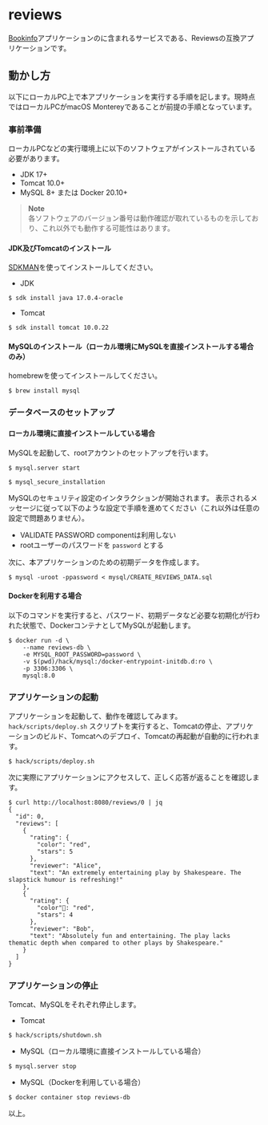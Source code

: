 reviews
====

[Bookinfo](https://istio.io/latest/docs/examples/bookinfo/)アプリケーションのに含まれるサービスである、Reviewsの互換アプリケーションです。


動かし方
---
以下にローカルPC上で本アプリケーションを実行する手順を記します。現時点ではローカルPCがmacOS Montereyであることが前提の手順となっています。

### 事前準備
ローカルPCなどの実行環境上に以下のソフトウェアがインストールされている必要があります。

- JDK 17+
- Tomcat 10.0+
- MySQL 8+ または Docker 20.10+

> **Note**<br>
> 各ソフトウェアのバージョン番号は動作確認が取れているものを示しており、これ以外でも動作する可能性はあります。

#### JDK及びTomcatのインストール
[SDKMAN](https://sdkman.io/)を使ってインストールしてください。

- JDK

```console
$ sdk install java 17.0.4-oracle
```

- Tomcat

```console
$ sdk install tomcat 10.0.22
```

#### MySQLのインストール（ローカル環境にMySQLを直接インストールする場合のみ）
homebrewを使ってインストールしてください。

```console
$ brew install mysql
```

### データベースのセットアップ

#### ローカル環境に直接インストールしている場合
MySQLを起動して、rootアカウントのセットアップを行います。

```console
$ mysql.server start

$ mysql_secure_installation
```

MySQLのセキュリティ設定のインタラクションが開始されます。
表示されるメッセージに従って以下のような設定で手順を進めてください（これ以外は任意の設定で問題ありません）。

- VALIDATE PASSWORD componentは利用しない
- rootユーザーのパスワードを `password` とする

次に、本アプリケーションのための初期データを作成します。

```console
$ mysql -uroot -ppassword < mysql/CREATE_REVIEWS_DATA.sql
```

#### Dockerを利用する場合
以下のコマンドを実行すると、パスワード、初期データなど必要な初期化が行われた状態で、DockerコンテナとしてMySQLが起動します。

```
$ docker run -d \
    --name reviews-db \
    -e MYSQL_ROOT_PASSWORD=password \
    -v $(pwd)/hack/mysql:/docker-entrypoint-initdb.d:ro \
    -p 3306:3306 \
    mysql:8.0
```

### アプリケーションの起動
アプリケーションを起動して、動作を確認してみます。
`hack/scripts/deploy.sh` スクリプトを実行すると、Tomcatの停止、アプリケーションのビルド、Tomcatへのデプロイ、Tomcatの再起動が自動的に行われます。

```console
$ hack/scripts/deploy.sh
```

次に実際にアプリケーションにアクセスして、正しく応答が返ることを確認します。

```console
$ curl http://localhost:8080/reviews/0 | jq
{
  "id": 0,
  "reviews": [
    {
      "rating": {
        "color": "red",
        "stars": 5
      },
      "reviewer": "Alice",
      "text": "An extremely entertaining play by Shakespeare. The slapstick humour is refreshing!"
    },
    {
      "rating": {
        "color": "red",
        "stars": 4
      },
      "reviewer": "Bob",
      "text": "Absolutely fun and entertaining. The play lacks thematic depth when compared to other plays by Shakespeare."
    }
  ]
}
```

### アプリケーションの停止
Tomcat、MySQLをそれぞれ停止します。

- Tomcat

```console
$ hack/scripts/shutdown.sh
```

- MySQL（ローカル環境に直接インストールしている場合）

```console
$ mysql.server stop
```

- MySQL（Dockerを利用している場合）

```console
$ docker container stop reviews-db
```

以上。

